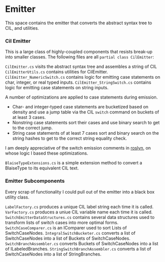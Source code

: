 # Emitter

This space contains the emitter that converts the abstract syntax tree to CIL, and utilities.

### Cil Emitter

This is a large class of highly-coupled components that resists break-up into smaller classes. The following files are all `partial class CilEmitter`:

`CilEmitter.cs` visits the abstract syntax tree and assembles a string of CIL
`CilEmitterUtils.cs` contains utilities for CilEmitter.
`CilEmitter_NumericSwitch.cs` contains logic for emitting case statements on char, integer, or real typed inputs.
`CilEmitter_StringSwitch.cs` contains logic for emitting case statements on string inputs.

A number of optimizations are applied to case statements during emission. 
- Char- and integer-typed case statements are bucketized based on density and use a jump table via the CIL `switch` command on buckets of at least 3 cases.
- Nonstring case statements sort their cases and use binary search to get to the correct jump.
- String case statements of at least 7 cases sort and binary search on the string hashes to get to the correct string equality check.

I am deeply appreciative of the switch emission comments in [roslyn](https://github.com/dotnet/roslyn), on whose logic I based these optimizations.

`BlaiseTypeExtensions.cs` is a simple extension method to convert a BlaiseType to its equivalent CIL text.

### Emitter Subcomponents

Every scrap of functionality I could pull out of the emitter into a black box utility class.

`LabelFactory.cs` produces a unique CIL label string each time it is called.
`VarFactory.cs` produces a uniue CIL variable name each time it is called.
`SwitchEmitterDataStructures.cs` contains several data structures used to transform lists of switch cases into more optimal forms.
`SwitchCaseComparer.cs` is an IComparer used to sort Lists of SwitchCaseNodes.
`IntegralSwitchBucketer.cs` converts a list of SwitchCaseNodes into a list of Buckets of SwitchCaseNodes.
`SwitchBranchAssembler.cs` converts Buckets of SwitchCaseNodes into a list of ILabeledBranches.
`StringSwitchBranchAssembler.cs` converts a list of SwitchCaseNodes into a list of StringBranches.
